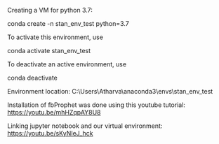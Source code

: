 Creating a VM for python 3.7:

conda create -n stan_env_test python=3.7

To activate this environment, use

conda activate stan_env_test

To deactivate an active environment, use

conda deactivate


Environment location: C:\Users\Atharva\anaconda3\envs\stan_env_test

Installation of fbProphet was done using this youtube tutorial:
https://youtu.be/mhHZqpAY8U8

Linking jupyter notebook and our virtual environment:
https://youtu.be/sKyNIeJ_hck
